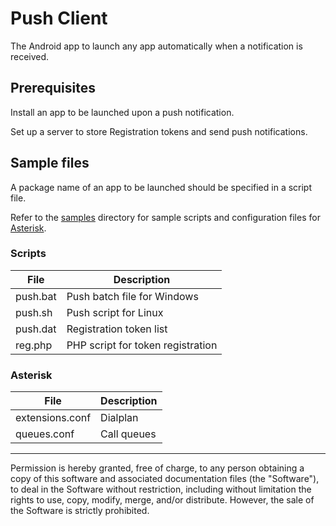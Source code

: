 # Push Client

The Android app to launch any app automatically when a notification is received.

## Prerequisites

Install an app to be launched upon a push notification.

Set up a server to store Registration tokens and send push notifications.

## Sample files

A package name of an app to be launched should be specified in a script file.

Refer to the [samples](samples) directory for sample scripts and configuration files for [Asterisk](https://www.asterisk.org/).

### Scripts

| File     | Description                       |
| -------- | --------------------------------- |
| push.bat | Push batch file for Windows       |
| push.sh  | Push script for Linux             |
| push.dat | Registration token list           |
| reg.php  | PHP script for token registration |

### Asterisk

| File            | Description |
| --------------- | ----------- |
| extensions.conf | Dialplan    |
| queues.conf     | Call queues |

---
Permission is hereby granted, free of charge, to any person obtaining a copy of this software and associated documentation files (the "Software"), to deal in the Software without restriction, including without limitation the rights to use, copy, modify, merge, and/or distribute. However, the sale of the Software is strictly prohibited.
